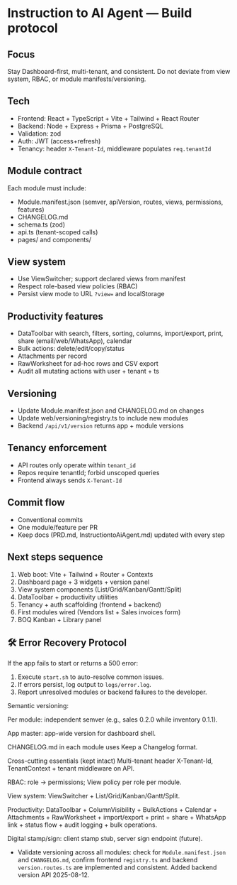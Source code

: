 # Instruction to AI Agent — Build protocol

## Focus
Stay Dashboard-first, multi-tenant, and consistent. Do not deviate from view system, RBAC, or module manifests/versioning.

## Tech
- Frontend: React + TypeScript + Vite + Tailwind + React Router
- Backend: Node + Express + Prisma + PostgreSQL
- Validation: zod
- Auth: JWT (access+refresh)
- Tenancy: header `X-Tenant-Id`, middleware populates `req.tenantId`

## Module contract
Each module must include:
- Module.manifest.json (semver, apiVersion, routes, views, permissions, features)
- CHANGELOG.md
- schema.ts (zod)
- api.ts (tenant-scoped calls)
- pages/ and components/

## View system
- Use ViewSwitcher; support declared views from manifest
- Respect role-based view policies (RBAC)
- Persist view mode to URL `?view=` and localStorage

## Productivity features
- DataToolbar with search, filters, sorting, columns, import/export, print, share (email/web/WhatsApp), calendar
- Bulk actions: delete/edit/copy/status
- Attachments per record
- RawWorksheet for ad-hoc rows and CSV export
- Audit all mutating actions with user + tenant + ts

## Versioning
- Update Module.manifest.json and CHANGELOG.md on changes
- Update web/versioning/registry.ts to include new modules
- Backend `/api/v1/version` returns app + module versions

## Tenancy enforcement
- API routes only operate within `tenant_id`
- Repos require tenantId; forbid unscoped queries
- Frontend always sends `X-Tenant-Id`

## Commit flow
- Conventional commits
- One module/feature per PR
- Keep docs (PRD.md, InstructiontoAiAgent.md) updated with every step

## Next steps sequence
1. Web boot: Vite + Tailwind + Router + Contexts
2. Dashboard page + 3 widgets + version panel
3. View system components (List/Grid/Kanban/Gantt/Split)
4. DataToolbar + productivity utilities
5. Tenancy + auth scaffolding (frontend + backend)
6. First modules wired (Vendors list + Sales invoices form)
7. BOQ Kanban + Library panel


## 🛠️ Error Recovery Protocol

If the app fails to start or returns a 500 error:

1. Execute `start.sh` to auto-resolve common issues.
2. If errors persist, log output to `logs/error.log`.
3. Report unresolved modules or backend failures to the developer.


Semantic versioning:

Per module: independent semver (e.g., sales 0.2.0 while inventory 0.1.1).

App master: app-wide version for dashboard shell.

CHANGELOG.md in each module uses Keep a Changelog format.

Cross-cutting essentials (kept intact)
Multi-tenant header X-Tenant-Id, TenantContext + tenant middleware on API.

RBAC: role → permissions; View policy per role per module.

View system: ViewSwitcher + List/Grid/Kanban/Gantt/Split.

Productivity: DataToolbar + ColumnVisibility + BulkActions + Calendar + Attachments + RawWorksheet + import/export + print + share + WhatsApp link + status flow + audit logging + bulk operations.

Digital stamp/sign: client stamp stub, server sign endpoint (future).


- Validate versioning across all modules: check for `Module.manifest.json` and `CHANGELOG.md`, confirm frontend `registry.ts` and backend `version.routes.ts` are implemented and consistent. Added backend version API 2025-08-12.
